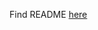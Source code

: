 Find README [here](https://github.com/CRUSTDE-Containerized-Rust-Dev-Env/CRUSTDE-Containerized-Rust-Dev-Env)